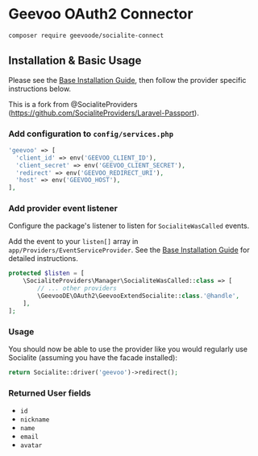 # Geevoo OAuth2 Connector

```bash
composer require geevoode/socialite-connect
```

## Installation & Basic Usage

Please see the [Base Installation Guide](https://socialiteproviders.com/usage/), then follow the provider specific instructions below.

This is a fork from @SocialiteProviders (https://github.com/SocialiteProviders/Laravel-Passport).

### Add configuration to `config/services.php`

```php
'geevoo' => [    
  'client_id' => env('GEEVOO_CLIENT_ID'),  
  'client_secret' => env('GEEVOO_CLIENT_SECRET'),  
  'redirect' => env('GEEVOO_REDIRECT_URI'),
  'host' => env('GEEVOO_HOST'),
],
```

### Add provider event listener

Configure the package's listener to listen for `SocialiteWasCalled` events.

Add the event to your `listen[]` array in `app/Providers/EventServiceProvider`. See the [Base Installation Guide](https://socialiteproviders.com/usage/) for detailed instructions.

```php
protected $listen = [
    \SocialiteProviders\Manager\SocialiteWasCalled::class => [
        // ... other providers
        \GeevooDE\OAuth2\GeevooExtendSocialite::class.'@handle',
    ],
];
```

### Usage

You should now be able to use the provider like you would regularly use Socialite (assuming you have the facade installed):

```php
return Socialite::driver('geevoo')->redirect();
```

### Returned User fields

- ``id``
- ``nickname``
- ``name``
- ``email``
- ``avatar``
